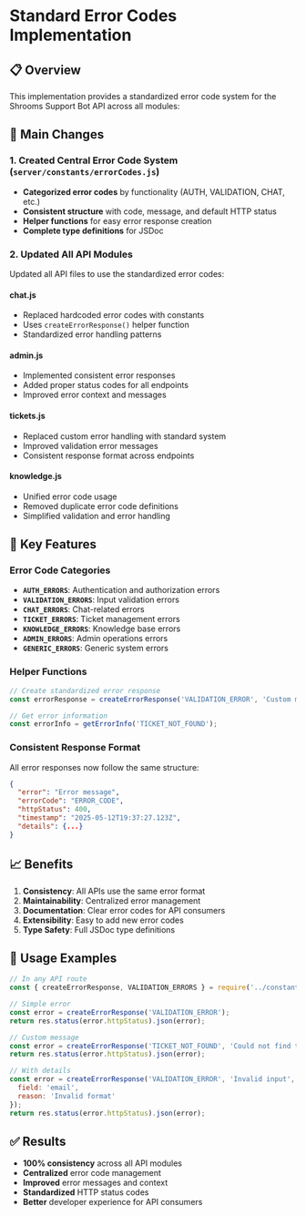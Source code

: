 # Standard Error Codes Implementation

## 📋 Overview

This implementation provides a standardized error code system for the Shrooms Support Bot API across all modules:

## 🎯 Main Changes

### 1. Created Central Error Code System (`server/constants/errorCodes.js`)
- **Categorized error codes** by functionality (AUTH, VALIDATION, CHAT, etc.)
- **Consistent structure** with code, message, and default HTTP status
- **Helper functions** for easy error response creation
- **Complete type definitions** for JSDoc

### 2. Updated All API Modules
Updated all API files to use the standardized error codes:

#### **chat.js**
- Replaced hardcoded error codes with constants
- Uses `createErrorResponse()` helper function
- Standardized error handling patterns

#### **admin.js**
- Implemented consistent error responses
- Added proper status codes for all endpoints
- Improved error context and messages

#### **tickets.js**
- Replaced custom error handling with standard system
- Improved validation error messages
- Consistent response format across endpoints

#### **knowledge.js**
- Unified error code usage
- Removed duplicate error code definitions
- Simplified validation and error handling

## 🔧 Key Features

### Error Code Categories
- **`AUTH_ERRORS`**: Authentication and authorization errors
- **`VALIDATION_ERRORS`**: Input validation errors
- **`CHAT_ERRORS`**: Chat-related errors
- **`TICKET_ERRORS`**: Ticket management errors
- **`KNOWLEDGE_ERRORS`**: Knowledge base errors
- **`ADMIN_ERRORS`**: Admin operations errors
- **`GENERIC_ERRORS`**: Generic system errors

### Helper Functions
```javascript
// Create standardized error response
const errorResponse = createErrorResponse('VALIDATION_ERROR', 'Custom message', { details });

// Get error information
const errorInfo = getErrorInfo('TICKET_NOT_FOUND');
```

### Consistent Response Format
All error responses now follow the same structure:
```json
{
  "error": "Error message",
  "errorCode": "ERROR_CODE",
  "httpStatus": 400,
  "timestamp": "2025-05-12T19:37:27.123Z",
  "details": {...}
}
```

## 📈 Benefits

1. **Consistency**: All APIs use the same error format
2. **Maintainability**: Centralized error management
3. **Documentation**: Clear error codes for API consumers
4. **Extensibility**: Easy to add new error codes
5. **Type Safety**: Full JSDoc type definitions

## 🚀 Usage Examples

```javascript
// In any API route
const { createErrorResponse, VALIDATION_ERRORS } = require('../constants/errorCodes');

// Simple error
const error = createErrorResponse('VALIDATION_ERROR');
return res.status(error.httpStatus).json(error);

// Custom message
const error = createErrorResponse('TICKET_NOT_FOUND', 'Could not find ticket with given ID');
return res.status(error.httpStatus).json(error);

// With details
const error = createErrorResponse('VALIDATION_ERROR', 'Invalid input', { 
  field: 'email',
  reason: 'Invalid format' 
});
return res.status(error.httpStatus).json(error);
```

## ✅ Results

- **100% consistency** across all API modules
- **Centralized** error code management
- **Improved** error messages and context
- **Standardized** HTTP status codes
- **Better** developer experience for API consumers
